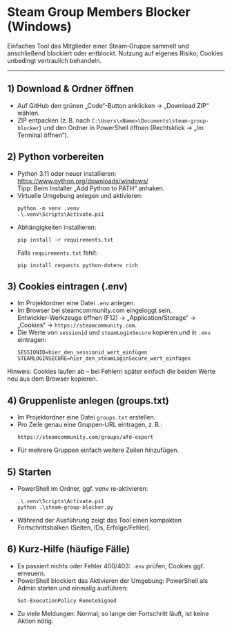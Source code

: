 # Steam Group Members Blocker (Windows)

Einfaches Tool das Mitglieder einer Steam‑Gruppe sammelt und anschließend blockiert oder entblockt. 
Nutzung auf eigenes Risiko; Cookies unbedingt vertraulich behandeln.

---

## 1) Download & Ordner öffnen
- Auf GitHub den grünen „Code“-Button anklicken → „Download ZIP“ wählen.  
- ZIP entpacken (z. B. nach `C:\Users\<Name>\Documents\steam-group-blocker`) und den Ordner in PowerShell öffnen (Rechtsklick → „Im Terminal öffnen“).

## 2) Python vorbereiten
- Python 3.11 oder neuer installieren: https://www.python.org/downloads/windows/  
  Tipp: Beim Installer „Add Python to PATH“ anhaken.
- Virtuelle Umgebung anlegen und aktivieren:
  ```
  python -m venv .venv
  .\.venv\Scripts\Activate.ps1
  ```
- Abhängigkeiten installieren:
  ```
  pip install -r requirements.txt
  ```
  Falls `requirements.txt` fehlt:
  ```
  pip install requests python-dotenv rich
  ```

## 3) Cookies eintragen (.env)
- Im Projektordner eine Datei `.env` anlegen.  
- Im Browser bei steamcommunity.com eingeloggt sein, Entwickler‑Werkzeuge öffnen (F12) → „Application/Storage“ → „Cookies“ → `https://steamcommunity.com`.  
- Die Werte von `sessionid` und `steamLoginSecure` kopieren und in `.env` eintragen:
  ```
  SESSIONID=hier_den_sessionid_wert_einfügen
  STEAMLOGINSECURE=hier_den_steamLoginSecure_wert_einfügen
  ```
Hinweis: Cookies laufen ab – bei Fehlern später einfach die beiden Werte neu aus dem Browser kopieren.

## 4) Gruppenliste anlegen (groups.txt)
- Im Projektordner eine Datei `groups.txt` erstellen.  
- Pro Zeile genau eine Gruppen‑URL eintragen, z. B.:
  ```
  https://steamcommunity.com/groups/afd-esport
  ```
- Für mehrere Gruppen einfach weitere Zeilen hinzufügen.

## 5) Starten
- PowerShell im Ordner, ggf. venv re‑aktivieren:
  ```
  .\.venv\Scripts\Activate.ps1
  python .\steam-group-blocker.py
  ```
- Während der Ausführung zeigt das Tool einen kompakten Fortschrittsbalken (Seiten, IDs, Erfolge/Fehler).

## 6) Kurz‑Hilfe (häufige Fälle)
- Es passiert nichts oder Fehler 400/403: `.env` prüfen, Cookies ggf. erneuern.  
- PowerShell blockiert das Aktivieren der Umgebung: PowerShell als Admin starten und einmalig ausführen:
  ```
  Set-ExecutionPolicy RemoteSigned
  ```
- Zu viele Meldungen: Normal; so lange der Fortschritt läuft, ist keine Aktion nötig.

